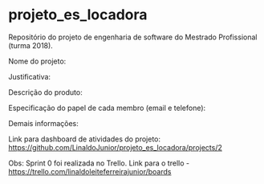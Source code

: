 # projeto_es_locadora
Repositório do projeto de engenharia de software do Mestrado Profissional (turma 2018).

Nome do projeto:

Justificativa:

Descrição do produto:


Especificação do papel de cada membro (email e telefone):


Demais informações:

Link para dashboard de atividades do projeto: https://github.com/LinaldoJunior/projeto_es_locadora/projects/2

Obs:
Sprint 0 foi realizada no Trello.
Link para o trello - https://trello.com/linaldoleiteferreirajunior/boards
